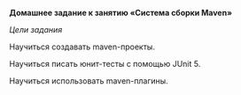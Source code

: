 **Домашнее задание к занятию «Система сборки Maven»**

*Цели задания*

Научиться создавать maven-проекты.

Научиться писать юнит-тесты с помощью JUnit 5.

Научиться использовать maven-плагины.

